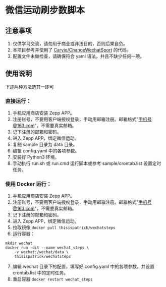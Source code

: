 # 微信运动刷步数脚本

## 注意事项
1. 仅供学习交流，请勿用于商业或非法目的，否则后果自负。
2. 本项目参考并使用了 [Caryio/ChangeWechatSport](https://github.com/Caryio/ChangeWechatSport) 的代码。
3. 配置文件未做检查，请确保符合 yaml 语法，并且不缺少任何一项。

## 使用说明
下述两种方法选其一即可

### 直接运行：
1. 手机应用商店安装 Zepp APP。
2. 注册账号，不要用客户端授权登录，手动用邮箱注册。邮箱格式"手机号@163.com"，不需要真实邮箱。
3. 记下注册的邮箱和密码。
4. 进入 Zepp APP，绑定微信运动。
5. 复制 sample 目录为 data 目录。
6. 编辑 config.yaml 中的各项参数。
7. 安装好 Python3 环境。
8. 手动执行 run.sh 或 run.cmd 运行脚本或参考 sample/crontab.list 设置定时任务。

### 使用 Docker 运行：
1. 手机应用商店安装 Zepp APP。
2. 注册账号，不要用客户端授权登录，手动用邮箱注册。邮箱格式"手机号@163.com"，不需要真实邮箱。
3. 记下注册的邮箱和密码。
4. 进入 Zepp APP，绑定微信运动。
5. 拉取镜像 `docker pull thisispatrick/wechatsteps`
6. 运行容器：
```shell
mkdir wechat
docker run -dit --name wechat_steps \
    -v wechat:/wechat/data \
    thisispatrick/wechatsteps
```
7. 编辑 wechat 目录下的配置，填写好 config.yaml 中的各项参数，并设置 crontab.list 中的定时任务。
8. 重启容器 `docker restart wechat_steps`
